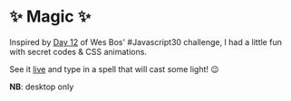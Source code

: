 # ✨ Magic ✨

Inspired by [Day 12](https://github.com/wesbos/JavaScript30/tree/master/12%20-%20Key%20Sequence%20Detection) of Wes Bos' #Javascript30 challenge, I had a little fun with secret codes & CSS animations. 

See it [live](https://megfh.github.io/magic/) and type in a spell that will cast some light! 😉

**NB**: desktop only
